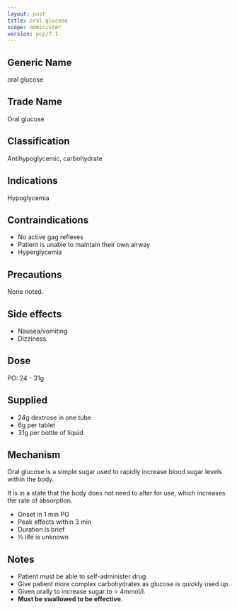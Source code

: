 ```yaml
---
layout: post
title: oral glucose
scope: administer
version: pcp/7.1
---
```


## Generic Name

oral glucose

## Trade Name

Oral glucose

## Classification

Antihypoglycemic, carbohydrate

## Indications

Hypoglycemia

## Contraindications

- No active gag reflexes
- Patient is unable to maintain their own airway
- Hyperglycemia

## Precautions

None noted.

## Side effects

- Nausea/vomiting
- Dizziness

## Dose

PO: 24 - 31g

## Supplied

- 24g dextrose in one tube
- 6g per tablet
- 31g per bottle of liquid

## Mechanism

Oral glucose is a simple sugar used to rapidly increase blood sugar levels within the body.

It is in a state that the body does not need to alter for use, which increases the rate of absorption.

- Onset in 1 min PO
- Peak effects within 3 min
- Duration is brief
- ½ life is unknown

## Notes

- Patient must be able to self-administer drug.
- Give patient more complex carbohydrates as glucose is quickly used up.
- Given orally to increase sugar to > 4mmol/l.
- **Must be swallowed to be effective**.
